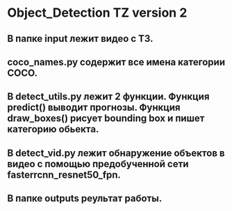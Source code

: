 # Object_Detection TZ version 2
## В папке input лежит видео с ТЗ.
## coco_names.py  содержит все имена  категории COCO.
## В detect_utils.py лежит 2 функции. Функция predict() выводит прогнозы. Функция draw_boxes() рисует bounding box и пишет категорию обьекта.
## В detect_vid.py лежит обнаружение объектов в видео с помощью предобученной сети fasterrcnn_resnet50_fpn.
## В папке outputs реультат работы.
